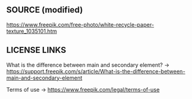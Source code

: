 SOURCE (modified)
------

https://www.freepik.com/free-photo/white-recycle-paper-texture_1035101.htm



LICENSE LINKS
-------------

What is the difference between main and secondary element? → https://support.freepik.com/s/article/What-is-the-difference-between-main-and-secondary-element

Terms of use → https://www.freepik.com/legal/terms-of-use